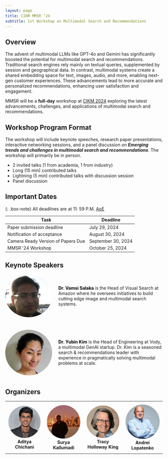 ```yaml
---
layout: page
title: CIKM MMSR ‘24
subtitle: 1st Workshop on Multimodal Search and Recommendations
---
```


<head>
 <link href="assets/css/bootstrap.css" rel="stylesheet">
 </head>

## Overview

The advent of multimodal LLMs like GPT-4o and Gemini has significantly boosted the potential for multimodal search and recommendations. Traditional search engines rely mainly on textual queries, supplemented by session and geographical data. In contrast, multimodal systems create a shared embedding space for text, images, audio, and more, enabling next-gen customer experiences. These advancements lead to more accurate and personalized recommendations, enhancing user satisfaction and engagement.

MMSR will be a **full-day** workshop at [CIKM 2024](https://cikm2024.org/) exploring the latest advancements, challenges, and applications of multimodal search and recommendations.

## Workshop Program Format

The workshop will include keynote speeches, research paper presentations, interactive networking sessions, and a panel discussion on **_Emerging trends and challenges in multimodal search and recommendations_**. The workshop will primarily be in person.

- 2 invited talks (1 from academia, 1 from industry)
- Long (15 min) contributed talks
- Lightning (5 min) contributed talks with discussion session
- Panel discussion

## Important Dates

{: .box-note}
All deadlines are at 11: 59 P.M. [AoE](https://www.worldtimeserver.com/time-zones/aoe/)

| Task                               | Deadline           |
| ---------------------------------- | ------------------ |
| Paper submission deadline          | July 29, 2024      |
| Notification of acceptance         | August 30, 2024    |
| Camera Ready Version of Papers Due | September 30, 2024 |
| MMSR '24 Workshop                  | October 25, 2024   |

## Keynote Speakers

<div style="display: flex; align-items: center; margin-bottom: 40px;">
  <img src="assets/img/vamsi.jpeg" alt="Vamsi Salaka" style="border-radius: 50%; width: 100%; max-width: 150px; height: auto; margin-right: 20px;">
  <div>
    <strong><a href="https://www.linkedin.com/in/vamsisalaka/" style="text-decoration: none; color: black;">Dr. Vamsi Salaka</a></strong> is the Head of Visual Search at Amazon where he oversees initiatives to build cutting edge image and multimodal search systems.
  </div>
</div>

<div style="display: flex; align-items: center; margin-bottom: 40px;">
  <img src="assets/img/yubin.jpeg" alt="Yubin Kim" style="border-radius: 50%; width: 100%; max-width: 150px; height: auto; margin-right: 20px;">
  <div>
    <strong><a href="https://www.linkedin.com/in/yubink/" style="text-decoration: none; color: black;">Dr. Yubin Kim</a></strong> is the Head of Engineering at Vody, a multimodal GenAI startup. Dr. Kim is a seasoned search & recommendations leader with experience in pragmatically solving multimodal problems at scale.
  </div>
</div>


## Organizers

<table style="border-collapse: collapse; width: 100%;">
  <tr>
    <td style="border: none; text-align: center; padding: 10px;">
      <img src="assets/img/aditya.jpg" alt="Aditya Chichani" style="border-radius: 50%; width: 100%; max-width: 150px; height: auto;"><br>
      <strong>Aditya Chichani</strong>
    </td>
    <td style="border: none; text-align: center; padding: 10px;">
      <img src="assets/img/surya.jpg" alt="Surya Kallumadi" style="border-radius: 50%; width: 100%; max-width: 150px; height: auto;"><br>
      <strong>Surya Kallumadi</strong>
    </td>
    <td style="border: none; text-align: center; padding: 10px;">
      <img src="assets/img/tracy.jpeg" alt="Tracy Holloway King" style="border-radius: 50%; width: 100%; max-width: 150px; height: auto;"><br>
      <strong>Tracy Holloway King</strong>
    </td>
    <td style="border: none; text-align: center; padding: 10px;">
      <img src="assets/img/andrei.jpeg" alt="Andrei Lopatenko" style="border-radius: 50%; width: 100%; max-width: 150px; height: auto;"><br>
      <strong>Andrei Lopatenko</strong>
    </td>
  </tr>
</table>
